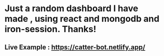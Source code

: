 # Just a random dashboard I have made , using react and mongodb and iron-session. Thanks!

## Live Example : https://catter-bot.netlify.app/
